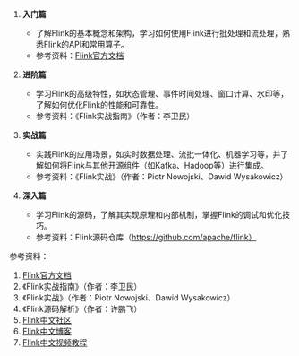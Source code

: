 1. **入门篇**
    - 了解Flink的基本概念和架构，学习如何使用Flink进行批处理和流处理，熟悉Flink的API和常用算子。
    - 参考资料：[Flink官方文档](https://ci.apache.org/projects/flink/flink-docs-release-1.13/zh/)

2. **进阶篇**
    - 学习Flink的高级特性，如状态管理、事件时间处理、窗口计算、水印等，了解如何优化Flink的性能和可靠性。
    - 参考资料：《Flink实战指南》（作者：李卫民）

3. **实战篇**
    - 实践Flink的应用场景，如实时数据处理、流批一体化、机器学习等，并了解如何将Flink与其他开源组件（如Kafka、Hadoop等）进行集成。
    - 参考资料：《Flink实战》（作者：Piotr Nowojski、Dawid Wysakowicz）

4. **深入篇**
    - 学习Flink的源码，了解其实现原理和内部机制，掌握Flink的调试和优化技巧。
    - 参考资料：Flink源码仓库（https://github.com/apache/flink）

参考资料：
1. [Flink官方文档](https://ci.apache.org/projects/flink/flink-docs-release-1.13/zh/)
2. 《Flink实战指南》（作者：李卫民）
3. 《Flink实战》（作者：Piotr Nowojski、Dawid Wysakowicz）
4. 《Flink源码解析》（作者：许鹏飞）
5. [Flink中文社区](https://flink-china.org/)
6. [Flink中文博客](https://www.cnblogs.com/flink/)
7. [Flink中文视频教程](https://space.bilibili.com/7991185/channel/detail?cid=186640&ctype=0)
